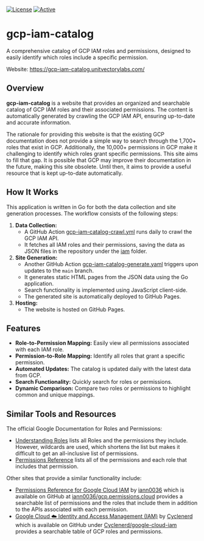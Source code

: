 [![License](https://img.shields.io/badge/license-MIT-blue)](https://opensource.org/licenses/MIT) [![Active](https://img.shields.io/badge/Status-Active-green)](https://guide.unitvectorylabs.com/bestpractices/status/#active)

# gcp-iam-catalog

A comprehensive catalog of GCP IAM roles and permissions, designed to easily identify which roles include a specific permission.

Website: https://gcp-iam-catalog.unitvectorylabs.com/

## Overview

**gcp-iam-catalog** is a website that provides an organized and searchable catalog of GCP IAM roles and their associated permissions. The content is automatically generated by crawling the GCP IAM API, ensuring up-to-date and accurate information.

The rationale for providing this website is that the existing GCP documentation does not provide a simple way to search through the 1,700+ roles that exist in GCP.  Additionally, the 10,000+ permissions in GCP make it challenging to identify which roles grant specific permissions. This site aims to fill that gap.  It is possible that GCP may improve their documentation in the future, making this site obsolete. Until then, it aims to provide a useful resource that is kept up-to-date automatically.

## How It Works

This application is written in Go for both the data collection and site generation processes. The workflow consists of the following steps:

1. **Data Collection:**
    - A GitHub Action [gcp-iam-catalog-crawl.yml](https://github.com/UnitVectorY-Labs/gcp-iam-catalog/blob/main/.github/workflows/gcp-iam-catalog-crawl.yml) runs daily to crawl the GCP IAM API.
    - It fetches all IAM roles and their permissions, saving the data as JSON files in the repository under the [iam](https://github.com/UnitVectorY-Labs/gcp-iam-catalog/tree/main/iam) folder.
2. **Site Generation:**
    - Another GitHub Action [gcp-iam-catalog-generate.yaml](https://github.com/UnitVectorY-Labs/gcp-iam-catalog/blob/main/.github/workflows/gcp-iam-catalog-generate.yaml) triggers upon updates to the `main` branch.
    - It generates static HTML pages from the JSON data using the Go application.
    - Search functionality is implemented using JavaScript client-side.
    - The generated site is automatically deployed to GitHub Pages.
3. **Hosting:**
    - The website is hosted on GitHub Pages.

## Features

- **Role-to-Permission Mapping:** Easily view all permissions associated with each IAM role.
- **Permission-to-Role Mapping:** Identify all roles that grant a specific permission.
- **Automated Updates:** The catalog is updated daily with the latest data from GCP.
- **Search Functionality:** Quickly search for roles or permissions.
- **Dynamic Comparison:** Compare two roles or permissions to highlight common and unique mappings.

## Similar Tools and Resources

The official Google Documentation for Roles and Permissions:

- [Understanding Roles](https://cloud.google.com/iam/docs/understanding-roles) lists all Roles and the permissions they include.  However, wildcards are used, which shortens the list but makes it difficult to get an all-inclusive list of permissions.
- [Permissions Reference](https://cloud.google.com/iam/docs/permissions-reference) lists all of the permissions and each role that includes that permission.

Other sites that provide a similar functionality include:

- [Permissions Reference for Google Cloud IAM](https://gcp.permissions.cloud/) by [iann0036](https://github.com/iann0036) which is available on GitHub at [iann0036/gcp.permissions.cloud](https://github.com/iann0036/gcp.permissions.cloud) provides a searchable list of permissions and the roles that include them in addition to the APIs associated with each permission.
- [Google Cloud ☁️ Identity and Access Management (IAM)](https://gcloud-iam.nkn-it.de/) by [Cyclenerd](https://github.com/Cyclenerd) which is available on GitHub under [Cyclenerd/google-cloud-iam](https://github.com/Cyclenerd/google-cloud-iam) provides a searchable table of GCP roles and permissions.
